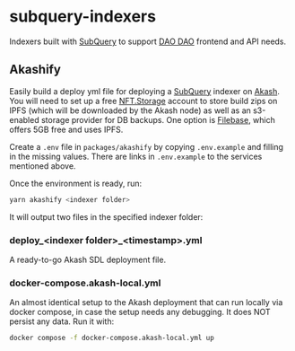 # subquery-indexers

Indexers built with [SubQuery](https://subquery.network/) to support [DAO
DAO](https://daodao.zone/) frontend and API needs.

## Akashify

Easily build a deploy yml file for deploying a
[SubQuery](https://subquery.network/) indexer on
[Akash](https://akash.network/). You will need to set up a free
[NFT.Storage](https://nft.storage/) account to store build zips on IPFS (which
will be downloaded by the Akash node) as well as an s3-enabled storage provider
for DB backups. One option is [Filebase](https://filebase.com/), which offers
5GB free and uses IPFS.

Create a `.env` file in `packages/akashify` by copying `.env.example` and
filling in the missing values. There are links in `.env.example` to the services
mentioned above.

Once the environment is ready, run:

```sh
yarn akashify <indexer folder>
```

It will output two files in the specified indexer folder:

### deploy_\<indexer folder\>_\<timestamp\>.yml

A ready-to-go Akash SDL deployment file.

### docker-compose.akash-local.yml

An almost identical setup to the Akash deployment that can run locally via
docker compose, in case the setup needs any debugging. It does NOT persist any
data. Run it with:

```sh
docker compose -f docker-compose.akash-local.yml up
```
